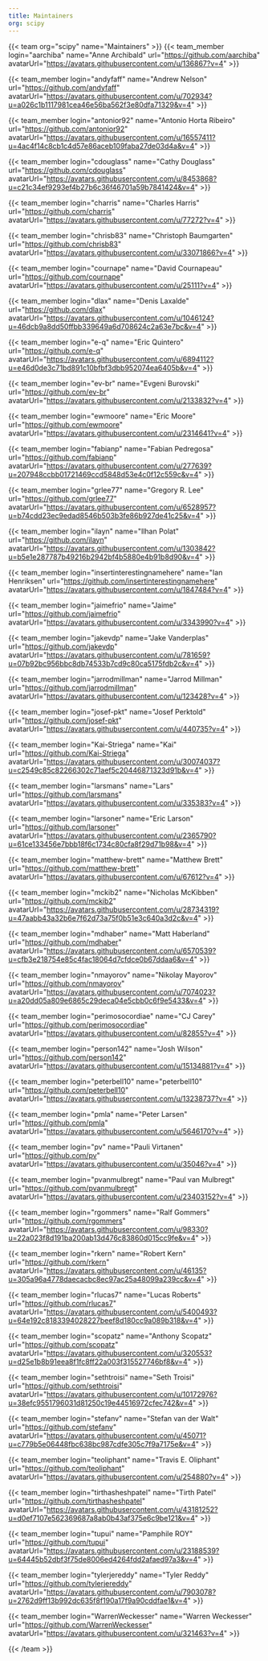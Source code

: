 ```yaml
---
title: Maintainers
org: scipy
---
```

{{< team org="scipy" name="Maintainers" >}}
  {{< team_member
      login="aarchiba"
      name="Anne Archibald"
      url="https://github.com/aarchiba"
      avatarUrl="https://avatars.githubusercontent.com/u/136867?v=4" >}}

  {{< team_member
      login="andyfaff"
      name="Andrew Nelson"
      url="https://github.com/andyfaff"
      avatarUrl="https://avatars.githubusercontent.com/u/702934?u=a026c1b1117981cea46e56ba562f3e80dfa71329&v=4" >}}

  {{< team_member
      login="antonior92"
      name="Antonio Horta Ribeiro"
      url="https://github.com/antonior92"
      avatarUrl="https://avatars.githubusercontent.com/u/16557411?u=4ac4f14c8cb1c4d57e86aceb109faba27de03d4a&v=4" >}}

  {{< team_member
      login="cdouglass"
      name="Cathy Douglass"
      url="https://github.com/cdouglass"
      avatarUrl="https://avatars.githubusercontent.com/u/8453868?u=c21c34ef9293ef4b27b6c36f46701a59b7841424&v=4" >}}

  {{< team_member
      login="charris"
      name="Charles Harris"
      url="https://github.com/charris"
      avatarUrl="https://avatars.githubusercontent.com/u/77272?v=4" >}}

  {{< team_member
      login="chrisb83"
      name="Christoph Baumgarten"
      url="https://github.com/chrisb83"
      avatarUrl="https://avatars.githubusercontent.com/u/33071866?v=4" >}}

  {{< team_member
      login="cournape"
      name="David Cournapeau"
      url="https://github.com/cournape"
      avatarUrl="https://avatars.githubusercontent.com/u/25111?v=4" >}}

  {{< team_member
      login="dlax"
      name="Denis Laxalde"
      url="https://github.com/dlax"
      avatarUrl="https://avatars.githubusercontent.com/u/1046124?u=46dcb9a8dd50ffbb339649a6d708624c2a63e7bc&v=4" >}}

  {{< team_member
      login="e-q"
      name="Eric Quintero"
      url="https://github.com/e-q"
      avatarUrl="https://avatars.githubusercontent.com/u/6894112?u=e46d0de3c71bd891c10bfbf3dbb952074ea6405b&v=4" >}}

  {{< team_member
      login="ev-br"
      name="Evgeni Burovski"
      url="https://github.com/ev-br"
      avatarUrl="https://avatars.githubusercontent.com/u/2133832?v=4" >}}

  {{< team_member
      login="ewmoore"
      name="Eric Moore"
      url="https://github.com/ewmoore"
      avatarUrl="https://avatars.githubusercontent.com/u/2314641?v=4" >}}

  {{< team_member
      login="fabianp"
      name="Fabian Pedregosa"
      url="https://github.com/fabianp"
      avatarUrl="https://avatars.githubusercontent.com/u/277639?u=207948ccbb01721469ccd5848d53e4c0f12c559c&v=4" >}}

  {{< team_member
      login="grlee77"
      name="Gregory R. Lee"
      url="https://github.com/grlee77"
      avatarUrl="https://avatars.githubusercontent.com/u/6528957?u=b74cdd23ec9edad8546b503b3fe86b927de41c25&v=4" >}}

  {{< team_member
      login="ilayn"
      name="Ilhan Polat"
      url="https://github.com/ilayn"
      avatarUrl="https://avatars.githubusercontent.com/u/1303842?u=b5e1e287787b49216b2942bf4b5880e4b91b8d90&v=4" >}}

  {{< team_member
      login="insertinterestingnamehere"
      name="Ian Henriksen"
      url="https://github.com/insertinterestingnamehere"
      avatarUrl="https://avatars.githubusercontent.com/u/1847484?v=4" >}}

  {{< team_member
      login="jaimefrio"
      name="Jaime"
      url="https://github.com/jaimefrio"
      avatarUrl="https://avatars.githubusercontent.com/u/3343990?v=4" >}}

  {{< team_member
      login="jakevdp"
      name="Jake Vanderplas"
      url="https://github.com/jakevdp"
      avatarUrl="https://avatars.githubusercontent.com/u/781659?u=07b92bc956bbc8db74533b7cd9c80ca5175fdb2c&v=4" >}}

  {{< team_member
      login="jarrodmillman"
      name="Jarrod Millman"
      url="https://github.com/jarrodmillman"
      avatarUrl="https://avatars.githubusercontent.com/u/123428?v=4" >}}

  {{< team_member
      login="josef-pkt"
      name="Josef Perktold"
      url="https://github.com/josef-pkt"
      avatarUrl="https://avatars.githubusercontent.com/u/440735?v=4" >}}

  {{< team_member
      login="Kai-Striega"
      name="Kai"
      url="https://github.com/Kai-Striega"
      avatarUrl="https://avatars.githubusercontent.com/u/30074037?u=c2549c85c82266302c71aef5c20446871323d91b&v=4" >}}

  {{< team_member
      login="larsmans"
      name="Lars"
      url="https://github.com/larsmans"
      avatarUrl="https://avatars.githubusercontent.com/u/335383?v=4" >}}

  {{< team_member
      login="larsoner"
      name="Eric Larson"
      url="https://github.com/larsoner"
      avatarUrl="https://avatars.githubusercontent.com/u/2365790?u=61ce133456e7bbb18f6c1734c80cfa8f29d71b98&v=4" >}}

  {{< team_member
      login="matthew-brett"
      name="Matthew Brett"
      url="https://github.com/matthew-brett"
      avatarUrl="https://avatars.githubusercontent.com/u/67612?v=4" >}}

  {{< team_member
      login="mckib2"
      name="Nicholas McKibben"
      url="https://github.com/mckib2"
      avatarUrl="https://avatars.githubusercontent.com/u/28734319?u=47aabb43a32b6e7f62d73a75f0b51e3c640a3d2c&v=4" >}}

  {{< team_member
      login="mdhaber"
      name="Matt Haberland"
      url="https://github.com/mdhaber"
      avatarUrl="https://avatars.githubusercontent.com/u/6570539?u=cfb3e218754e85c4fac18064d7cfdce0b67ddaa6&v=4" >}}

  {{< team_member
      login="nmayorov"
      name="Nikolay Mayorov"
      url="https://github.com/nmayorov"
      avatarUrl="https://avatars.githubusercontent.com/u/7074023?u=a20dd05a809e6865c29deca04e5cbb0c6f9e5433&v=4" >}}

  {{< team_member
      login="perimosocordiae"
      name="CJ Carey"
      url="https://github.com/perimosocordiae"
      avatarUrl="https://avatars.githubusercontent.com/u/82855?v=4" >}}

  {{< team_member
      login="person142"
      name="Josh Wilson"
      url="https://github.com/person142"
      avatarUrl="https://avatars.githubusercontent.com/u/15134881?v=4" >}}

  {{< team_member
      login="peterbell10"
      name="peterbell10"
      url="https://github.com/peterbell10"
      avatarUrl="https://avatars.githubusercontent.com/u/13238737?v=4" >}}

  {{< team_member
      login="pmla"
      name="Peter Larsen"
      url="https://github.com/pmla"
      avatarUrl="https://avatars.githubusercontent.com/u/5646170?v=4" >}}

  {{< team_member
      login="pv"
      name="Pauli Virtanen"
      url="https://github.com/pv"
      avatarUrl="https://avatars.githubusercontent.com/u/35046?v=4" >}}

  {{< team_member
      login="pvanmulbregt"
      name="Paul van Mulbregt"
      url="https://github.com/pvanmulbregt"
      avatarUrl="https://avatars.githubusercontent.com/u/23403152?v=4" >}}

  {{< team_member
      login="rgommers"
      name="Ralf Gommers"
      url="https://github.com/rgommers"
      avatarUrl="https://avatars.githubusercontent.com/u/98330?u=22a023f8d191ba200ab13d476c83860d015cc9fe&v=4" >}}

  {{< team_member
      login="rkern"
      name="Robert Kern"
      url="https://github.com/rkern"
      avatarUrl="https://avatars.githubusercontent.com/u/46135?u=305a96a4778daecacbc8ec97ac25a48099a239cc&v=4" >}}

  {{< team_member
      login="rlucas7"
      name="Lucas Roberts"
      url="https://github.com/rlucas7"
      avatarUrl="https://avatars.githubusercontent.com/u/5400493?u=64e192c8183394028227beef8d180cc9a089b318&v=4" >}}

  {{< team_member
      login="scopatz"
      name="Anthony Scopatz"
      url="https://github.com/scopatz"
      avatarUrl="https://avatars.githubusercontent.com/u/320553?u=d25e1b8b91eea8f1fc8ff22a003f315527746bf8&v=4" >}}

  {{< team_member
      login="sethtroisi"
      name="Seth Troisi"
      url="https://github.com/sethtroisi"
      avatarUrl="https://avatars.githubusercontent.com/u/10172976?u=38efc9551796031d81250c19e44516972cfec742&v=4" >}}

  {{< team_member
      login="stefanv"
      name="Stefan van der Walt"
      url="https://github.com/stefanv"
      avatarUrl="https://avatars.githubusercontent.com/u/45071?u=c779b5e06448fbc638bc987cdfe305c7f9a7175e&v=4" >}}

  {{< team_member
      login="teoliphant"
      name="Travis E. Oliphant"
      url="https://github.com/teoliphant"
      avatarUrl="https://avatars.githubusercontent.com/u/254880?v=4" >}}

  {{< team_member
      login="tirthasheshpatel"
      name="Tirth Patel"
      url="https://github.com/tirthasheshpatel"
      avatarUrl="https://avatars.githubusercontent.com/u/43181252?u=d0ef7107e562369687a8ab0b43af375e6c9be121&v=4" >}}

  {{< team_member
      login="tupui"
      name="Pamphile ROY"
      url="https://github.com/tupui"
      avatarUrl="https://avatars.githubusercontent.com/u/23188539?u=64445b52dbf3f75de8006ed4264fdd2afaed97a3&v=4" >}}

  {{< team_member
      login="tylerjereddy"
      name="Tyler Reddy"
      url="https://github.com/tylerjereddy"
      avatarUrl="https://avatars.githubusercontent.com/u/7903078?u=2762d9ff13b992dc635f8f190a17f9a90cddfae1&v=4" >}}

  {{< team_member
      login="WarrenWeckesser"
      name="Warren Weckesser"
      url="https://github.com/WarrenWeckesser"
      avatarUrl="https://avatars.githubusercontent.com/u/321463?v=4" >}}

{{< /team >}}
